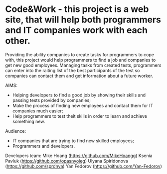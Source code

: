 # Code&Work - this project is a web site, that will help both programmers and IT companies work with each other.
Providing the ability companies to create tasks for programmers to cope with, this project would help programmers to find a job and companies to get new good employees. Managing tasks from created tests, programmers can enter into the raiting list of the best participants of the test so companies can contact them and get information about a future worker.

AIMS:
- Helping developers to find a good job by showing their skills and passing tests provided by companies;
- Make the process of finding new employees and contact them for IT companies much easier;
- Help programmers to test theit skills in order to learn and achieve something new.

Audience:
- IT companies that are trying to find new skilled employees;
- Programmers and developers.

Developers team:
Mike Hoang (https://github.com/MikeHoangg)
Ksenia Pavluk (https://github.com/opasnyoleg)
Ulyana Spiridonova (https://github.com/sprdnva)
Yan Fedorov (https://github.com/Yan-Fedorov)
